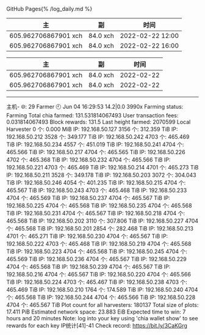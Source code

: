 GitHub Pages{% /log_daily.md %}


| 主 | 副 | 时间|
|---|----|-----|
|605.962706867901 xch | 84.0 xch | 2022-02-22 12:00
|605.962706867901 xch | 84.0 xch | 2022-02-22 16:00




| 主 | 副 | 时间|
|---|----|-----|
|605.962706867901 xch | 84.0 xch | 2022-02-22
|605.962706867901 xch | 84.0 xch | 2022-02-22

----

主机- 🌐: 29 
 Farmer 🕘 Jun 04 16:29:53 14.2|0.0 
 3990x Farming status: Farming Total chia farmed: 131.531814067493 User transaction fees: 0.031814067493 Block rewards: 131.5 Last height farmed: 2070599 Local Harvester 0 个: 0.000 MiB 
IP: 192.168.50.127 3156 个: 312.359 TiB 
IP: 192.168.50.212 3528 个: 349.177 TiB 
IP: 192.168.50.242 4703 个: 465.469 TiB 
IP: 192.168.50.234 4557 个: 451.019 TiB 
IP: 192.168.50.241 4704 个: 465.566 TiB 
IP: 192.168.50.217 4704 个: 465.565 TiB 
IP: 192.168.50.226 4702 个: 465.368 TiB 
IP: 192.168.50.232 4704 个: 465.566 TiB 
IP: 192.168.50.221 4703 个: 465.469 TiB 
IP: 192.168.50.214 4701 个: 465.273 TiB 
IP: 192.168.50.211 3528 个: 349.178 TiB 
IP: 192.168.50.203 3072 个: 304.043 TiB 
IP: 192.168.50.246 4054 个: 401.235 TiB 
IP: 192.168.50.215 4704 个: 465.567 TiB 
IP: 192.168.50.243 4703 个: 465.468 TiB 
IP: 192.168.50.233 4704 个: 465.569 TiB 
IP: 192.168.50.237 4704 个: 465.567 TiB 
IP: 192.168.50.225 4704 个: 465.568 TiB 
IP: 192.168.50.235 4704 个: 465.568 TiB 
IP: 192.168.50.231 4704 个: 465.567 TiB 
IP: 192.168.50.218 4704 个: 465.568 TiB 
IP: 192.168.50.202 3110 个: 307.806 TiB 
IP: 192.168.50.227 4704 个: 465.568 TiB 
IP: 192.168.50.201 2854 个: 282.468 TiB 
IP: 192.168.50.213 4701 个: 465.271 TiB 
IP: 192.168.50.230 4704 个: 465.567 TiB 
IP: 192.168.50.222 4703 个: 465.468 TiB 
IP: 192.168.50.219 4704 个: 465.568 TiB 
IP: 192.168.50.223 4704 个: 465.568 TiB 
IP: 192.168.50.245 4704 个: 465.569 TiB 
IP: 192.168.50.236 4704 个: 465.567 TiB 
IP: 192.168.50.229 4704 个: 465.568 TiB 
IP: 192.168.50.239 4704 个: 465.567 TiB 
IP: 192.168.50.216 4704 个: 465.567 TiB 
IP: 192.168.50.220 4704 个: 465.566 TiB 
IP: 192.168.50.224 4703 个: 465.467 TiB 
IP: 192.168.50.238 4703 个: 465.469 TiB 
IP: 192.168.50.210 1764 个: 174.589 TiB 
IP: 192.168.50.240 4704 个: 465.568 TiB 
IP: 192.168.50.244 4704 个: 465.566 TiB 
IP: 192.168.50.228 4704 个: 465.567 TiB Plot count for all harvesters: 180137 Total size of plots: 17.411 PiB Estimated network space: 23.883 EiB Expected time to win: 7 hours and 20 minutes Note: log into your key using 'chia wallet show' to see rewards for each key 
IP统计[41]-41 
 Check record: https://bit.ly/3CaKGrg
